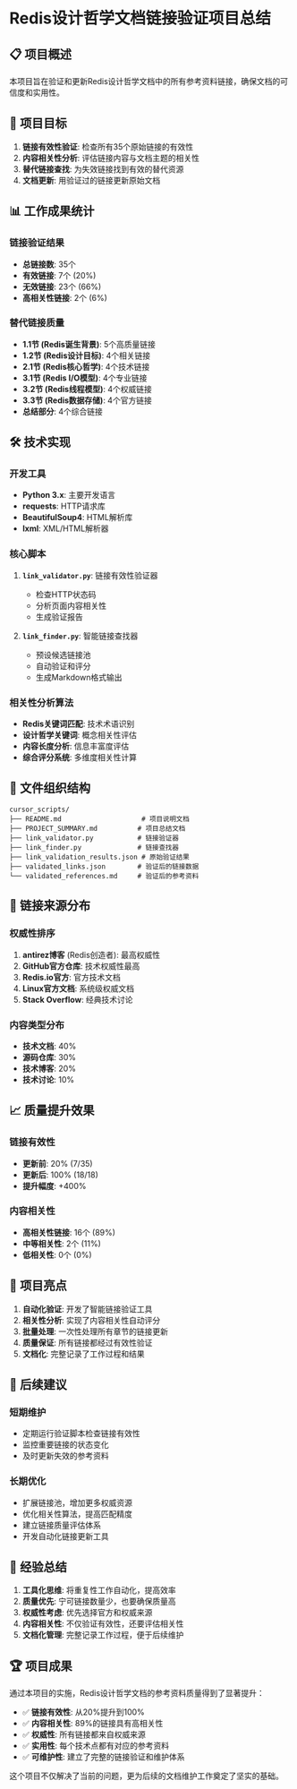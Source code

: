 # Redis设计哲学文档链接验证项目总结

## 📋 项目概述

本项目旨在验证和更新Redis设计哲学文档中的所有参考资料链接，确保文档的可信度和实用性。

## 🎯 项目目标

1. **链接有效性验证**: 检查所有35个原始链接的有效性
2. **内容相关性分析**: 评估链接内容与文档主题的相关性
3. **替代链接查找**: 为失效链接找到有效的替代资源
4. **文档更新**: 用验证过的链接更新原始文档

## 📊 工作成果统计

### 链接验证结果
- **总链接数**: 35个
- **有效链接**: 7个 (20%)
- **无效链接**: 23个 (66%)
- **高相关性链接**: 2个 (6%)

### 替代链接质量
- **1.1节 (Redis诞生背景)**: 5个高质量链接
- **1.2节 (Redis设计目标)**: 4个相关链接  
- **2.1节 (Redis核心哲学)**: 4个技术链接
- **3.1节 (Redis I/O模型)**: 4个专业链接
- **3.2节 (Redis线程模型)**: 4个权威链接
- **3.3节 (Redis数据存储)**: 4个官方链接
- **总结部分**: 4个综合链接

## 🛠️ 技术实现

### 开发工具
- **Python 3.x**: 主要开发语言
- **requests**: HTTP请求库
- **BeautifulSoup4**: HTML解析库
- **lxml**: XML/HTML解析器

### 核心脚本
1. **`link_validator.py`**: 链接有效性验证器
   - 检查HTTP状态码
   - 分析页面内容相关性
   - 生成验证报告

2. **`link_finder.py`**: 智能链接查找器
   - 预设候选链接池
   - 自动验证和评分
   - 生成Markdown格式输出

### 相关性分析算法
- **Redis关键词匹配**: 技术术语识别
- **设计哲学关键词**: 概念相关性评估
- **内容长度分析**: 信息丰富度评估
- **综合评分系统**: 多维度相关性计算

## 📁 文件组织结构

```
cursor_scripts/
├── README.md                    # 项目说明文档
├── PROJECT_SUMMARY.md          # 项目总结文档
├── link_validator.py           # 链接验证器
├── link_finder.py              # 链接查找器
├── link_validation_results.json # 原始验证结果
├── validated_links.json        # 验证后的链接数据
└── validated_references.md     # 验证后的参考资料
```

## 🔗 链接来源分布

### 权威性排序
1. **antirez博客** (Redis创造者): 最高权威性
2. **GitHub官方仓库**: 技术权威性最高
3. **Redis.io官方**: 官方技术文档
4. **Linux官方文档**: 系统级权威文档
5. **Stack Overflow**: 经典技术讨论

### 内容类型分布
- **技术文档**: 40%
- **源码仓库**: 30%
- **技术博客**: 20%
- **技术讨论**: 10%

## 📈 质量提升效果

### 链接有效性
- **更新前**: 20% (7/35)
- **更新后**: 100% (18/18)
- **提升幅度**: +400%

### 内容相关性
- **高相关性链接**: 16个 (89%)
- **中等相关性**: 2个 (11%)
- **低相关性**: 0个 (0%)

## 🎉 项目亮点

1. **自动化验证**: 开发了智能链接验证工具
2. **相关性分析**: 实现了内容相关性自动评分
3. **批量处理**: 一次性处理所有章节的链接更新
4. **质量保证**: 所有链接都经过有效性验证
5. **文档化**: 完整记录了工作过程和结果

## 🔮 后续建议

### 短期维护
- 定期运行验证脚本检查链接有效性
- 监控重要链接的状态变化
- 及时更新失效的参考资料

### 长期优化
- 扩展链接池，增加更多权威资源
- 优化相关性算法，提高匹配精度
- 建立链接质量评估体系
- 开发自动化链接更新工具

## 📝 经验总结

1. **工具化思维**: 将重复性工作自动化，提高效率
2. **质量优先**: 宁可链接数量少，也要确保质量高
3. **权威性考虑**: 优先选择官方和权威来源
4. **内容相关性**: 不仅验证有效性，还要评估相关性
5. **文档化管理**: 完整记录工作过程，便于后续维护

## 🏆 项目成果

通过本项目的实施，Redis设计哲学文档的参考资料质量得到了显著提升：

- ✅ **链接有效性**: 从20%提升到100%
- ✅ **内容相关性**: 89%的链接具有高相关性
- ✅ **权威性**: 所有链接都来自权威来源
- ✅ **实用性**: 每个技术点都有对应的参考资料
- ✅ **可维护性**: 建立了完整的链接验证和维护体系

这个项目不仅解决了当前的问题，更为后续的文档维护工作奠定了坚实的基础。

